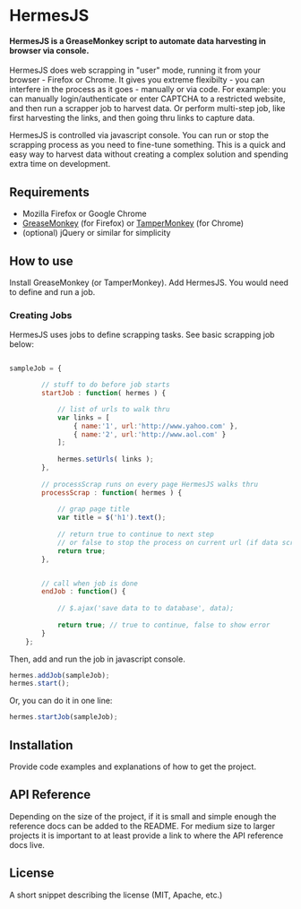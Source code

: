 # HermesJS

#### HermesJS is a GreaseMonkey script to automate data harvesting in browser via console.

HermesJS does web scrapping in "user" mode, running it from your browser - Firefox or Chrome. It gives you extreme flexibilty - you can interfere in the process as it goes - manually or via code. For example: you can manually login/authenticate or enter CAPTCHA to a restricted website, and then run a scrapper job to harvest data. Or perform multi-step job, like first harvesting the links, and then going thru links to capture data. 

HermesJS is controlled via javascript console. You can run or stop the scrapping process as you need to fine-tune something. This is a quick and easy way to harvest data without creating a complex solution and spending extra time on development.

## Requirements

- Mozilla Firefox or Google Chrome 
- [GreaseMonkey](https://addons.mozilla.org/en-US/firefox/addon/greasemonkey/) (for Firefox) or [TamperMonkey](https://tampermonkey.net/) (for Chrome)
- (optional) jQuery or similar for simplicity


## How to use

Install GreaseMonkey (or TamperMonkey). Add HermesJS. You would need to define and run a job. 

### Creating Jobs

HermesJS uses jobs to define scrapping tasks. See basic scrapping job below:

```javascript

sampleJob = {

        // stuff to do before job starts
        startJob : function( hermes ) {

            // list of urls to walk thru
            var links = [
                { name:'1', url:'http://www.yahoo.com' },
                { name:'2', url:'http://www.aol.com' }
            ];
            
            hermes.setUrls( links );
        },
        
        // processScrap runs on every page HermesJS walks thru
        processScrap : function( hermes ) {
        
            // grap page title
            var title = $('h1').text();
            
            // return true to continue to next step
            // or false to stop the process on current url (if data scrapping failed or element not found)
            return true; 
        },


        // call when job is done
        endJob : function() {
        
            // $.ajax('save data to to database', data);
        
            return true; // true to continue, false to show error
        }
    };
```

Then, add and run the job in javascript console.

```javascript
hermes.addJob(sampleJob);
hermes.start();
```

Or, you can do it in one line:

```javascript
hermes.startJob(sampleJob);
```



## Installation

Provide code examples and explanations of how to get the project.

## API Reference

Depending on the size of the project, if it is small and simple enough the reference docs can be added to the README. For medium size to larger projects it is important to at least provide a link to where the API reference docs live.

## License

A short snippet describing the license (MIT, Apache, etc.)
